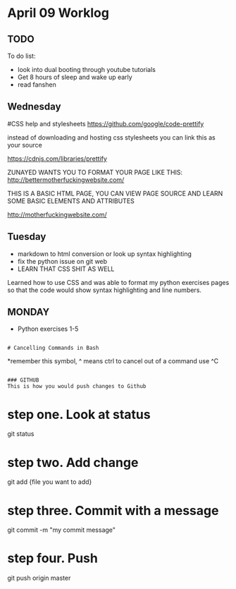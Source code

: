 # April 09 Worklog
## TODO

To do list:
- look into dual booting through youtube tutorials
- Get 8 hours of sleep and wake up early
- read fanshen


## Wednesday

#CSS help and stylesheets
https://github.com/google/code-prettify

instead of downloading and hosting css stylesheets you can link this as your source 

https://cdnjs.com/libraries/prettify

ZUNAYED WANTS YOU TO FORMAT YOUR PAGE LIKE THIS:
http://bettermotherfuckingwebsite.com/

THIS IS A BASIC HTML PAGE, YOU CAN VIEW PAGE SOURCE AND LEARN SOME BASIC ELEMENTS AND ATTRIBUTES

http://motherfuckingwebsite.com/

## Tuesday 
- markdown to html conversion or look up syntax highlighting 
- fix the python issue on git web
- LEARN THAT CSS SHIT AS WELL

Learned how to use CSS and was able to format my python exercises pages so that the code would show syntax highlighting 
and line numbers. 


## MONDAY
- Python exercises 1-5

```

# Cancelling Commands in Bash
```
*remember this symbol, ^ means ctrl 
to cancel out of a command use ^C
```

### GITHUB
This is how you would push changes to Github
```
# step one. Look at status 
git status
# step two. Add change
git add {file you want to add}
# step three. Commit with a message
git commit -m "my commit message"
# step four. Push
git push origin master
```


